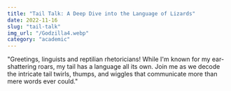 ```yaml
---
title: "Tail Talk: A Deep Dive into the Language of Lizards"
date: 2022-11-16
slug: "tail-talk"
img_url: "/Godzilla4.webp"
category: "academic"
---
```


"Greetings, linguists and reptilian rhetoricians! While I'm known for my ear-shattering roars, my tail has a language all its own. Join me as we decode the intricate tail twirls, thumps, and wiggles that communicate more than mere words ever could."

